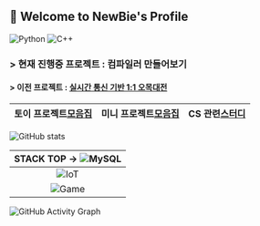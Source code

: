 ## 👋 Welcome to NewBie's Profile
<!--
**Owl-jun/Owl-jun** is a ✨ _special_ ✨ repository because its `README.md` (this file) appears on your GitHub profile.

Here are some ideas to get you started:

- 🔭 I’m currently working on ...
- 🌱 I’m currently learning ...
- 👯 I’m looking to collaborate on ...
- 🤔 I’m looking for help with ...
- 💬 Ask me about ...
- 📫 How to reach me: ...
- 😄 Pronouns: ...
- ⚡ Fun fact: ...
-->
![Python](https://img.shields.io/badge/Python-3776AB?style=for-the-badge&logo=python&logoColor=white)
![C++](https://img.shields.io/badge/C++-00599C?style=for-the-badge&logo=c%2B%2B&logoColor=white)
### > 현재 진행중 프로젝트 : 컴파일러 만들어보기
#### > 이전 프로젝트 : [실시간 통신 기반 1:1 오목대전](https://github.com/Owl-jun/Server_Clients_Practice)
|토이 프로젝트[모음집](https://github.com/Owl-jun/toyprojects)|미니 프로젝트[모음집](https://github.com/Owl-jun/mini_projects)|CS 관련[스터디](https://github.com/Owl-jun/IoT_CS_Study)|
|:--:|:--:|:--:|


![GitHub stats](https://github-readme-stats.vercel.app/api?username=Owl-jun&show_icons=true&theme=radical) 

|STACK TOP -> ![MySQL](https://img.shields.io/badge/Database-MySQL-blue?logo=mysql&logoColor=white)|
|:--:|
|![IoT](https://img.shields.io/badge/IoT-FF6F61?style=for-the-badge&logo=raspberrypi&logoColor=white)  |
|![Game](https://img.shields.io/badge/Game_Development-4B8BBE?style=for-the-badge&logo=unrealengine&logoColor=white)|
![GitHub Activity Graph](https://github-readme-activity-graph.vercel.app/graph?username=Owl-jun&theme=github-compact)

